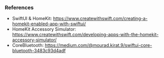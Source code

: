 
### References
- SwiftUI & HomeKit: https://www.createwithswift.com/creating-a-homekit-enabled-app-with-swiftui/
- HomeKit Accessory Simulator: https://www.createwithswift.com/developing-apps-with-the-homekit-accessory-simulator/
- CoreBluetooth: https://medium.com/@mourad.kirat.9/swiftui-core-bluetooth-3483c93d4adf
